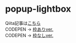 # popup-lightbox
Qiita記事は[こちら](https://qiita.com/probabilityhill/items/70bfad7d6c0034228493)  
CODEPEN → [枠ありver.](https://codepen.io/probabilityhill/pen/RwxrbyB)  
CODEPEN → [枠なしver.](https://codepen.io/probabilityhill/pen/dyZrzNG)
